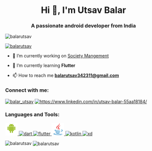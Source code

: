 
<h1 align="center">Hi 👋, I'm Utsav Balar</h1>
<h3 align="center">A passionate android developer from India</h3>

<p align="left"> <img src="https://komarev.com/ghpvc/?username=balarutsav&label=Profile%20views&color=0e75b6&style=flat" alt="balarutsav" /> </p>

<p align="left"> <a href="https://github.com/ryo-ma/github-profile-trophy"><img src="https://github-profile-trophy.vercel.app/?username=balarutsav" alt="balarutsav" /></a> </p>

- 🔭 I’m currently working on [Society Mangement](https://github.com/Balarutsav/SocietyManagment.git)

- 🌱 I’m currently learning **Flutter**

- 📫 How to reach me **balarutsav342311@gmail.com**

<h3 align="left">Connect with me:</h3>
<p align="left">
<a href="https://dev.to/balar_utsav" target="blank"><img align="center" src="https://cdn.jsdelivr.net/npm/simple-icons@3.0.1/icons/dev-dot-to.svg" alt="balar_utsav" height="30" width="40" /></a>
<a href="https://linkedin.com/in/https://www.linkedin.com/in/utsav-balar-55aa18184/" target="blank"><img align="center" src="https://raw.githubusercontent.com/rahuldkjain/github-profile-readme-generator/master/src/images/icons/Social/linked-in-alt.svg" alt="https://www.linkedin.com/in/utsav-balar-55aa18184/" height="30" width="40" /></a>
</p>

<h3 align="left">Languages and Tools:</h3>
<p align="left"> <a href="https://developer.android.com" target="_blank"> <img src="https://raw.githubusercontent.com/devicons/devicon/master/icons/android/android-original-wordmark.svg" alt="android" width="40" height="40"/> </a> <a href="https://dart.dev" target="_blank"> <img src="https://www.vectorlogo.zone/logos/dartlang/dartlang-icon.svg" alt="dart" width="40" height="40"/> </a> <a href="https://flutter.dev" target="_blank"> <img src="https://www.vectorlogo.zone/logos/flutterio/flutterio-icon.svg" alt="flutter" width="40" height="40"/> </a> <a href="https://www.java.com" target="_blank"> <img src="https://raw.githubusercontent.com/devicons/devicon/master/icons/java/java-original.svg" alt="java" width="40" height="40"/> </a> <a href="https://kotlinlang.org" target="_blank"> <img src="https://www.vectorlogo.zone/logos/kotlinlang/kotlinlang-icon.svg" alt="kotlin" width="40" height="40"/> </a> <a href="https://www.adobe.com/products/xd.html" target="_blank"> <img src="https://cdn.worldvectorlogo.com/logos/adobe-xd.svg" alt="xd" width="40" height="40"/> </a> </p>

<p><img align="left" src="https://github-readme-stats.vercel.app/api/top-langs?username=balarutsav&show_icons=true&locale=en&layout=compact" alt="balarutsav" /></p>

<p>&nbsp;<img align="center" src="https://github-readme-stats.vercel.app/api?username=balarutsav&show_icons=true&locale=en" alt="balarutsav" /></p>
